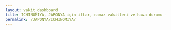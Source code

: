 ```yaml
---
layout: vakit_dashboard
title: ICHINOMIYA, JAPONYA için iftar, namaz vakitleri ve hava durumu - ilçe/eyalet seç
permalink: /JAPONYA/ICHINOMIYA/
---
```


<script type="text/javascript">
  var GLOBAL_COUNTRY = 'JAPONYA';
  var GLOBAL_CITY = 'ICHINOMIYA';
  var GLOBAL_STATE = '';
  var lat = 72;
  var lon = 21;
</script>
